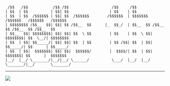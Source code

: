 ```
 /$$   /$$           /$$ /$$                   /$$     /$$                                    
| $$  | $$          | $$| $$                  | $$    | $$                                    
| $$  | $$  /$$$$$$ | $$| $$  /$$$$$$        /$$$$$$  | $$$$$$$   /$$$$$$   /$$$$$$   /$$$$$$ 
| $$$$$$$$ /$$__  $$| $$| $$ /$$__  $$      |_  $$_/  | $$__  $$ /$$__  $$ /$$__  $$ /$$__  $$
| $$__  $$| $$$$$$$$| $$| $$| $$  \ $$        | $$    | $$  \ $$| $$$$$$$$| $$  \__/| $$$$$$$$
| $$  | $$| $$_____/| $$| $$| $$  | $$        | $$ /$$| $$  | $$| $$_____/| $$      | $$_____/
| $$  | $$|  $$$$$$$| $$| $$|  $$$$$$/        |  $$$$/| $$  | $$|  $$$$$$$| $$      |  $$$$$$$
|__/  |__/ \_______/|__/|__/ \______/          \___/  |__/  |__/ \_______/|__/       \_______/
```

---

![](https://komarev.com/ghpvc/?username=PANDORIXX&color=orange)
<!--
**PANDORIXX/PANDORIXX** is a ✨ _special_ ✨ repository because its `README.md` (this file) appears on your GitHub profile.

Here are some ideas to get you started:

- 🔭 I’m currently working on ...
- 🌱 I’m currently learning ...
- 👯 I’m looking to collaborate on ...
- 🤔 I’m looking for help with ...
- 💬 Ask me about ...
- 📫 How to reach me: ...
- 😄 Pronouns: ...
- ⚡ Fun fact: ...
-->
